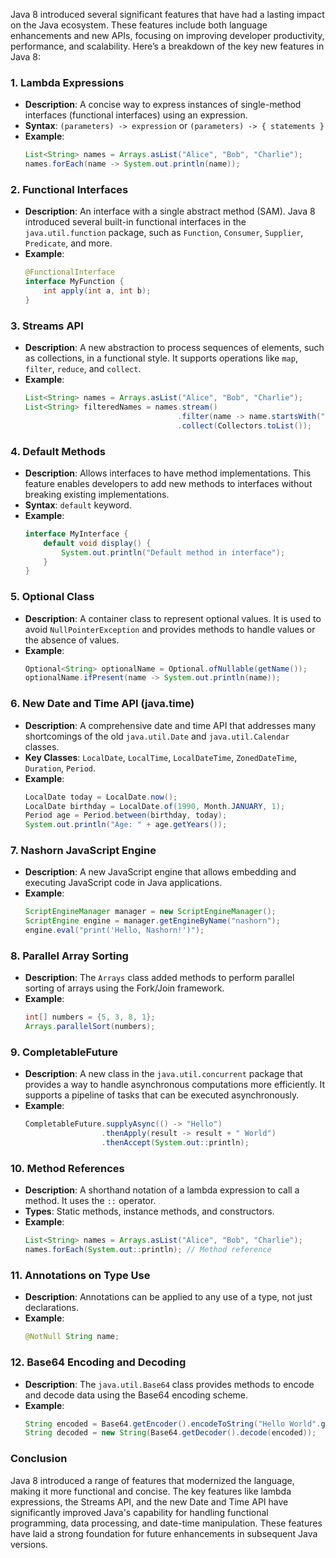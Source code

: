 Java 8 introduced several significant features that have had a lasting impact on the Java ecosystem. These features include both language enhancements and new APIs, focusing on improving developer productivity, performance, and scalability. Here’s a breakdown of the key new features in Java 8:

### **1. Lambda Expressions**
- **Description**: A concise way to express instances of single-method interfaces (functional interfaces) using an expression.
- **Syntax**: `(parameters) -> expression` or `(parameters) -> { statements }`
- **Example**:
  ```java
  List<String> names = Arrays.asList("Alice", "Bob", "Charlie");
  names.forEach(name -> System.out.println(name));
  ```

### **2. Functional Interfaces**
- **Description**: An interface with a single abstract method (SAM). Java 8 introduced several built-in functional interfaces in the `java.util.function` package, such as `Function`, `Consumer`, `Supplier`, `Predicate`, and more.
- **Example**:
  ```java
  @FunctionalInterface
  interface MyFunction {
      int apply(int a, int b);
  }
  ```

### **3. Streams API**
- **Description**: A new abstraction to process sequences of elements, such as collections, in a functional style. It supports operations like `map`, `filter`, `reduce`, and `collect`.
- **Example**:
  ```java
  List<String> names = Arrays.asList("Alice", "Bob", "Charlie");
  List<String> filteredNames = names.stream()
                                    .filter(name -> name.startsWith("A"))
                                    .collect(Collectors.toList());
  ```

### **4. Default Methods**
- **Description**: Allows interfaces to have method implementations. This feature enables developers to add new methods to interfaces without breaking existing implementations.
- **Syntax**: `default` keyword.
- **Example**:
  ```java
  interface MyInterface {
      default void display() {
          System.out.println("Default method in interface");
      }
  }
  ```

### **5. Optional Class**
- **Description**: A container class to represent optional values. It is used to avoid `NullPointerException` and provides methods to handle values or the absence of values.
- **Example**:
  ```java
  Optional<String> optionalName = Optional.ofNullable(getName());
  optionalName.ifPresent(name -> System.out.println(name));
  ```

### **6. New Date and Time API (java.time)**
- **Description**: A comprehensive date and time API that addresses many shortcomings of the old `java.util.Date` and `java.util.Calendar` classes.
- **Key Classes**: `LocalDate`, `LocalTime`, `LocalDateTime`, `ZonedDateTime`, `Duration`, `Period`.
- **Example**:
  ```java
  LocalDate today = LocalDate.now();
  LocalDate birthday = LocalDate.of(1990, Month.JANUARY, 1);
  Period age = Period.between(birthday, today);
  System.out.println("Age: " + age.getYears());
  ```

### **7. Nashorn JavaScript Engine**
- **Description**: A new JavaScript engine that allows embedding and executing JavaScript code in Java applications.
- **Example**:
  ```java
  ScriptEngineManager manager = new ScriptEngineManager();
  ScriptEngine engine = manager.getEngineByName("nashorn");
  engine.eval("print('Hello, Nashorn!')");
  ```

### **8. Parallel Array Sorting**
- **Description**: The `Arrays` class added methods to perform parallel sorting of arrays using the Fork/Join framework.
- **Example**:
  ```java
  int[] numbers = {5, 3, 8, 1};
  Arrays.parallelSort(numbers);
  ```

### **9. CompletableFuture**
- **Description**: A new class in the `java.util.concurrent` package that provides a way to handle asynchronous computations more efficiently. It supports a pipeline of tasks that can be executed asynchronously.
- **Example**:
  ```java
  CompletableFuture.supplyAsync(() -> "Hello")
                   .thenApply(result -> result + " World")
                   .thenAccept(System.out::println);
  ```

### **10. Method References**
- **Description**: A shorthand notation of a lambda expression to call a method. It uses the `::` operator.
- **Types**: Static methods, instance methods, and constructors.
- **Example**:
  ```java
  List<String> names = Arrays.asList("Alice", "Bob", "Charlie");
  names.forEach(System.out::println); // Method reference
  ```

### **11. Annotations on Type Use**
- **Description**: Annotations can be applied to any use of a type, not just declarations.
- **Example**:
  ```java
  @NotNull String name;
  ```

### **12. Base64 Encoding and Decoding**
- **Description**: The `java.util.Base64` class provides methods to encode and decode data using the Base64 encoding scheme.
- **Example**:
  ```java
  String encoded = Base64.getEncoder().encodeToString("Hello World".getBytes());
  String decoded = new String(Base64.getDecoder().decode(encoded));
  ```

### **Conclusion**
Java 8 introduced a range of features that modernized the language, making it more functional and concise. The key features like lambda expressions, the Streams API, and the new Date and Time API have significantly improved Java's capability for handling functional programming, data processing, and date-time manipulation. These features have laid a strong foundation for future enhancements in subsequent Java versions.